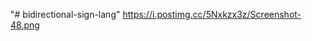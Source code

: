 "# bidirectional-sign-lang" 
[https://i.postimg.cc/5Nxkzx3z/Screenshot-48.png
](https://i.postimg.cc/5Nxkzx3z/Screenshot-48.png)
